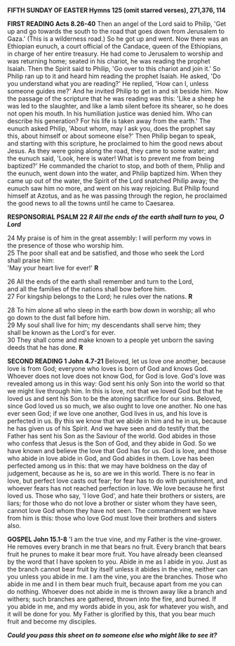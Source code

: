 **FIFTH SUNDAY OF EASTER Hymns 125 (omit starred verses), 271,376, 114**

**FIRST READING Acts 8.26-40** Then an angel of the Lord said to Philip,
'Get up and go towards the south to the road that goes down from
Jerusalem to Gaza.' (This is a wilderness road.) So he got up and went.
Now there was an Ethiopian eunuch, a court official of the Candace,
queen of the Ethiopians, in charge of her entire treasury. He had come
to Jerusalem to worship and was returning home; seated in his chariot,
he was reading the prophet Isaiah. Then the Spirit said to Philip, 'Go
over to this chariot and join it.' So Philip ran up to it and heard him
reading the prophet Isaiah. He asked, 'Do you understand what you are
reading?' He replied, 'How can I, unless someone guides me?' And he
invited Philip to get in and sit beside him. Now the passage of the
scripture that he was reading was this: 'Like a sheep he was led to the
slaughter, and like a lamb silent before its shearer, so he does not
open his mouth. In his humiliation justice was denied him. Who can
describe his generation? For his life is taken away from the earth.' The
eunuch asked Philip, 'About whom, may I ask you, does the prophet say
this, about himself or about someone else?' Then Philip began to speak,
and starting with this scripture, he proclaimed to him the good news
about Jesus. As they were going along the road, they came to some water;
and the eunuch said, 'Look, here is water! What is to prevent me from
being baptized?' He commanded the chariot to stop, and both of them,
Philip and the eunuch, went down into the water, and Philip baptized
him. When they came up out of the water, the Spirit of the Lord snatched
Philip away; the eunuch saw him no more, and went on his way rejoicing.
But Philip found himself at Azotus, and as he was passing through the
region, he proclaimed the good news to all the towns until he came to
Caesarea.

**RESPONSORIAL PSALM 22 *R All the ends of the earth shall turn to you,
O Lord***

24 My praise is of him in the great assembly: I will perform my vows in  
the presence of those who worship him.  
25 The poor shall eat and be satisfied, and those who seek the Lord  
shall praise him:  
'May your heart live for ever!' **R**

26 All the ends of the earth shall remember and turn to the Lord,  
and all the families of the nations shall bow before him.  
27 For kingship belongs to the Lord; he rules over the nations. **R**

28 To him alone all who sleep in the earth bow down in worship; all who  
go down to the dust fall before him.  
29 My soul shall live for him; my descendants shall serve him; they  
shall be known as the Lord's for ever.  
30 They shall come and make known to a people yet unborn the saving  
deeds that he has done. **R**

**SECOND READING 1 John 4.7-21** Beloved, let us love one another,
because love is from God; everyone who loves is born of God and knows
God. Whoever does not love does not know God, for God is love. God's
love was revealed among us in this way: God sent his only Son into the
world so that we might live through him. In this is love, not that we
loved God but that he loved us and sent his Son to be the atoning
sacrifice for our sins. Beloved, since God loved us so much, we also
ought to love one another. No one has ever seen God; if we love one
another, God lives in us, and his love is perfected in us. By this we
know that we abide in him and he in us, because he has given us of his
Spirit. And we have seen and do testify that the Father has sent his Son
as the Saviour of the world. God abides in those who confess that Jesus
is the Son of God, and they abide in God. So we have known and believe
the love that God has for us. God is love, and those who abide in love
abide in God, and God abides in them. Love has been perfected among us
in this: that we may have boldness on the day of judgement, because as
he is, so are we in this world. There is no fear in love, but perfect
love casts out fear; for fear has to do with punishment, and whoever
fears has not reached perfection in love. We love because he first loved
us. Those who say, 'I love God', and hate their brothers or sisters, are
liars; for those who do not love a brother or sister whom they have
seen, cannot love God whom they have not seen. The commandment we have
from him is this: those who love God must love their brothers and
sisters also.

**GOSPEL John 15.1-8** 'I am the true vine, and my Father is the
vine-grower. He removes every branch in me that bears no fruit. Every
branch that bears fruit he prunes to make it bear more fruit. You have
already been cleansed by the word that I have spoken to you. Abide in me
as I abide in you. Just as the branch cannot bear fruit by itself unless
it abides in the vine, neither can you unless you abide in me. I am the
vine, you are the branches. Those who abide in me and I in them bear
much fruit, because apart from me you can do nothing. Whoever does not
abide in me is thrown away like a branch and withers; such branches are
gathered, thrown into the fire, and burned. If you abide in me, and my
words abide in you, ask for whatever you wish, and it will be done for
you. My Father is glorified by this, that you bear much fruit and become
my disciples.

***Could you pass this sheet on to someone else who might like to see it?***


